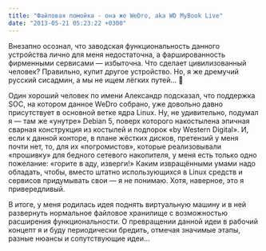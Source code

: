 ```yaml
---
title: "Файловая помойка - она же WeDro, aka WD MyBook Live"
date: "2013-05-21 05:23:22 +0300"
---
```


Внезапно осознал, что заводская функциональность данного устройства лично для меня недостаточна, а фаршированность фирменными сервисами — избыточна. Что сделает цивилизованный человек? Правильно, купит другое устройство. Но, я же дремучий русский сисадмин, а мы не ищем лёгких путей… 🙂

Один хороший человек по имени Александр подсказал, что поддержка SOC, на котором данное WeDro собрано, уже довольно давно присутствует в основной ветке ядра Linux. Ну, не удивительно, подумал я — там же «унутре» Debian 5, поверх которого накостылена эпичная сварная конструкция из костылей и подпорок «by Western Digital». И, если к данной конторе, в плане жёстких дисков, претензий у меня почти нет, то, для их «погромистов», которые реализовывали «прошивку» для бедного сетевого накопителя, у меня есть только одно пожелание: «горите в аду, изверги!» Каким извращёнными умами надо обладать, чтобы, вместо штатно использующихся в Linux средств и сервисов придумывать свои — я не понимаю. Хотя, наверное, это я привередливый.

В итоге, у меня родилась идея поднять виртуальную машину и в ней развернуть нормальное файловое хранилище с возможностью расширения функциональности. О превращении данной идеи в рабочий концепт я и буду периодически бредить, отмечая значимые этапы, разные нюансы и сопутствующие идеи…
